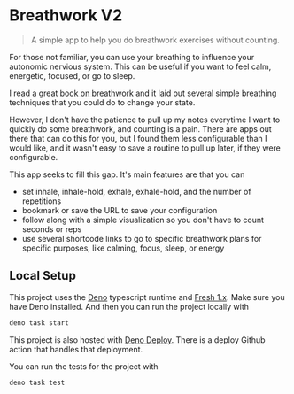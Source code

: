 # Breathwork V2

> A simple app to help you do breathwork exercises without counting.

For those not familiar, you can use your breathing to influence your autonomic
nervious system. This can be useful if you want to feel calm, energetic,
focused, or go to sleep.

I read a great
[book on breathwork](https://www.amazon.com/Practical-Guide-Breathwork-Remedy-Condition-ebook/dp/B08V9FHD3P?dib_tag=se&dib=eyJ2IjoiMSJ9.p7_6k6knHZ0xvML9DJ2WAzdQM18W-0kmrI3L_VjuUPhid9bj_w4s0Z_mCT_9BDzcvD6TxJ8k0BT8mDttq1FWScwStQaspROWAL095B-a1BxAhnD37jNcbVTI2HSju3djZPl35goQROUmigX1zD962FSdH64zxzQ06hrTPMi4HGakaj9pPQi9jf45yKrbnUGfRWs2e-dSbKR4WIeE_8cnyEiaLnhO9BkhEJh0t_pI44A.YFQROoJ_opxg7Iy80_5LxmYabK8HvuJIAFBdMm_OH4s&qid=1714685969&sr=8-1)
and it laid out several simple breathing techniques that you could do to change
your state.

However, I don't have the patience to pull up my notes everytime I want to
quickly do some breathwork, and counting is a pain. There are apps out there
that can do this for you, but I found them less configurable than I would like,
and it wasn't easy to save a routine to pull up later, if they were
configurable.

This app seeks to fill this gap. It's main features are that you can

- set inhale, inhale-hold, exhale, exhale-hold, and the number of repetitions
- bookmark or save the URL to save your configuration
- follow along with a simple visualization so you don't have to count seconds or
  reps
- use several shortcode links to go to specific breathwork plans for specific
  purposes, like calming, focus, sleep, or energy

## Local Setup

This project uses the [Deno](https://deno.com/) typescript runtime and
[Fresh 1.x](https://fresh.deno.dev/). Make sure you have Deno installed. And
then you can run the project locally with

```bash
deno task start
```

This project is also hosted with [Deno Deploy](https://deno.com/deploy). There
is a deploy Github action that handles that deployment.

You can run the tests for the project with

```bash
deno task test
```
